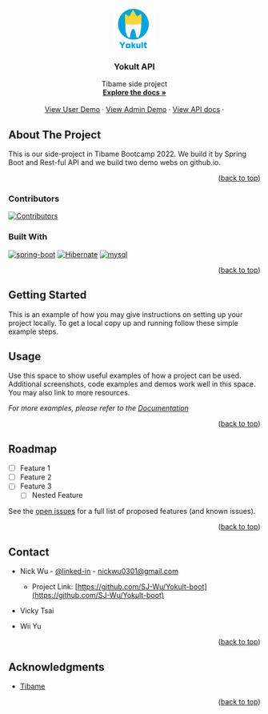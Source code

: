 <a name="readme-top"></a>

<!-- PROJECT LOGO -->
<br />
<div align="center">
  <a href="https://github.com/SJ-Wu/Yokult-boot">
    <img src="images/logo.png" alt="Logo" width="80" height="80">
  </a>

<h3 align="center">Yokult API</h3>

  <p align="center">
    Tibame side project
    <br />
    <a href="https://github.com/SJ-Wu/Yokult-boot"><strong>Explore the docs »</strong></a>
    <br />
    <br />
    <a href="https://sj-wu.github.io/Yokult/">View User Demo</a>
    ·
    <a href="https://sj-wu.github.io/YokultAdmin/">View Admin Demo</a>
    ·
    <a href="https://github.com/SJ-Wu/Yokult-boot/issues">View API docs</a>
    ·
  </p>
</div>

<!-- ABOUT THE PROJECT -->

## About The Project

This is our side-project in Tibame Bootcamp 2022. We build it by Spring Boot and Rest-ful API and we build two demo webs on github.io.

<p align="right">(<a href="#readme-top">back to top</a>)</p>

### Contributors

[![Contributors][contributors-shield]][contributors-url]

### Built With

[![spring-boot]][spring-boot-url]
[![Hibernate]][hibernate-url]
[![mysql]][mysql-url]

<p align="right">(<a href="#readme-top">back to top</a>)</p>

<!-- GETTING STARTED -->

## Getting Started

This is an example of how you may give instructions on setting up your project locally.
To get a local copy up and running follow these simple example steps.

<!-- USAGE EXAMPLES -->

## Usage

Use this space to show useful examples of how a project can be used. Additional screenshots, code examples and demos work well in this space. You may also link to more resources.

_For more examples, please refer to the [Documentation](https://example.com)_

<p align="right">(<a href="#readme-top">back to top</a>)</p>

<!-- ROADMAP -->

## Roadmap

-   [ ] Feature 1
-   [ ] Feature 2
-   [ ] Feature 3
    -   [ ] Nested Feature

See the [open issues](https://github.com/SJ-Wu/Yokult-boot/issues) for a full list of proposed features (and known issues).

<p align="right">(<a href="#readme-top">back to top</a>)</p>

<!-- CONTACT -->

## Contact

-   Nick Wu - [@linked-in](https://www.linkedin.com/in/shengjuwu/) - nickwu0301@gmail.com

    -   Project Link: [https://github.com/SJ-Wu/Yokult-boot](https://github.com/SJ-Wu/Yokult-boot)

-   Vicky Tsai
-   Wii Yu
<p align="right">(<a href="#readme-top">back to top</a>)</p>

<!-- ACKNOWLEDGMENTS -->

## Acknowledgments

-   [Tibame](https://www.tibame.com/)

<p align="right">(<a href="#readme-top">back to top</a>)</p>

<!-- MARKDOWN LINKS & IMAGES -->
<!-- https://www.markdownguide.org/basic-syntax/#reference-style-links -->

[contributors-shield]: https://img.shields.io/github/contributors/SJ-Wu/Yokult-boot.svg?style=for-the-badge
[contributors-url]: https://github.com/SJ-Wu/Yokult-boot/graphs/contributors
[forks-shield]: https://img.shields.io/github/forks/SJ-Wu/Yokult-boot.svg?style=for-the-badge
[forks-url]: https://github.com/SJ-Wu/Yokult-boot/network/members
[stars-shield]: https://img.shields.io/github/stars/SJ-Wu/Yokult-boot.svg?style=for-the-badge
[stars-url]: https://github.com/SJ-Wu/Yokult-boot/stargazers
[issues-shield]: https://img.shields.io/github/issues/SJ-Wu/Yokult-boot.svg?style=for-the-badge
[issues-url]: https://github.com/SJ-Wu/Yokult-boot/issues
[license-shield]: https://img.shields.io/github/license/SJ-Wu/Yokult-boot.svg?style=for-the-badge
[license-url]: https://github.com/SJ-Wu/Yokult-boot/blob/master/LICENSE.txt
[linkedin-shield]: https://img.shields.io/badge/-LinkedIn-black.svg?style=for-the-badge&logo=linkedin&colorB=555
[linkedin-url]: https://linkedin.com/in/linkedin_username
[product-screenshot]: images/screenshot.png
[spring-boot]: https://img.shields.io/badge/spring%20boot-java%20framework-brightgreen
[spring-boot-url]: https://spring.io/projects/spring-boot
[hibernate]: https://img.shields.io/badge/Hibernate-orm-yellow
[hibernate-url]: https://hibernate.org/
[mysql]: https://img.shields.io/badge/MySQL-Database-%239CF
[mysql-url]: https://www.mysql.com/
